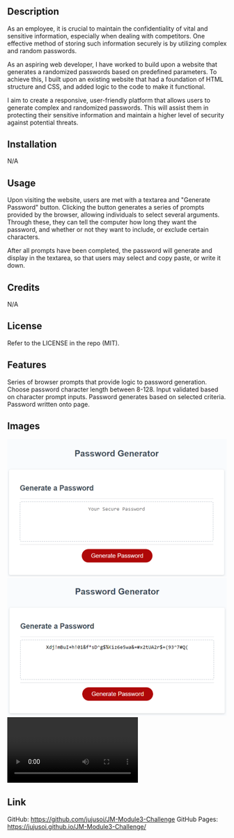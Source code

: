 # <Password Generator>

## Description

As an employee, it is crucial to maintain the confidentiality of vital and sensitive information, especially when dealing with competitors. One effective method of storing such information securely is by utilizing complex and random passwords.

As an aspiring web developer, I have worked to build upon a website that generates a randomized passwords based on predefined parameters. To achieve this, I built upon an existing website that had a foundation of HTML structure and CSS, and added logic to the code to make it functional.

I aim to create a responsive, user-friendly platform that allows users to generate complex and randomized passwords. This will assist them in protecting their sensitive information and maintain a higher level of security against potential threats.

## Installation

N/A

## Usage

Upon visiting the website, users are met with a textarea and "Generate Password" button. Clicking the button generates a series of prompts provided by the browser, allowing individuals to select several arguments. Through these, they can tell the computer how long they want the password, and whether or not they want to include, or exclude certain characters. 

After all prompts have been completed, the password will generate and display in the textarea, so that users may select and copy paste, or write it down.

## Credits

N/A

## License

Refer to the LICENSE in the repo (MIT).

## Features

Series of browser prompts that provide logic to password generation.
Choose password character length between 8-128.
Input validated based on character prompt inputs.
Password generates based on selected criteria.
Password written onto page.

## Images

![Front-end](./readmeimages/frontend.png)
![Password](./readmeimages/generatedpassword.png)
![Functionality](./readmeimages/functionality.mp4)

## Link

GitHub: https://github.com/jujusoi/JM-Module3-Challenge
GitHub Pages: https://jujusoi.github.io/JM-Module3-Challenge/
